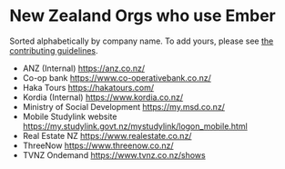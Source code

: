 New Zealand Orgs who use Ember
====================================

Sorted alphabetically by company name. To add yours, please see [the contributing guidelines](CONTRIBUTING.md).

- ANZ (Internal) https://anz.co.nz/
- Co-op bank https://www.co-operativebank.co.nz/
- Haka Tours https://hakatours.com/
- Kordia (Internal) https://www.kordia.co.nz/
- Ministry of Social Development https://my.msd.co.nz/
- Mobile Studylink website https://my.studylink.govt.nz/mystudylink/logon_mobile.html
- Real Estate NZ https://www.realestate.co.nz/
- ThreeNow https://www.threenow.co.nz/
- TVNZ Ondemand https://www.tvnz.co.nz/shows
